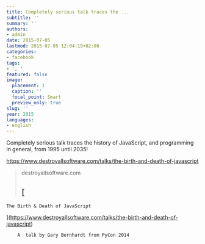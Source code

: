 ```yaml
---
title: Completely serious talk traces the ...
subtitle: ''
summary: ''
authors:
- admin
date: 2015-07-05
lastmod: 2015-07-05 12:04:19+02:00
categories:
- facebook
tags:
- ', '
featured: false
image:
  placement: 1
  caption: ''
  focal_point: Smart
  preview_only: true
slug: ''
year: 2015
languages:
- english
---
```


Completely serious talk traces the history of JavaScript, and programming in general, from 1995 until 2035!﻿

https://www.destroyallsoftware.com/talks/the-birth-and-death-of-javascript
> destroyallsoftware.com
> ## [
    The Birth & Death of JavaScript
  ](https://www.destroyallsoftware.com/talks/the-birth-and-death-of-javascript)
>
>
        A  talk by Gary Bernhardt from PyCon 2014